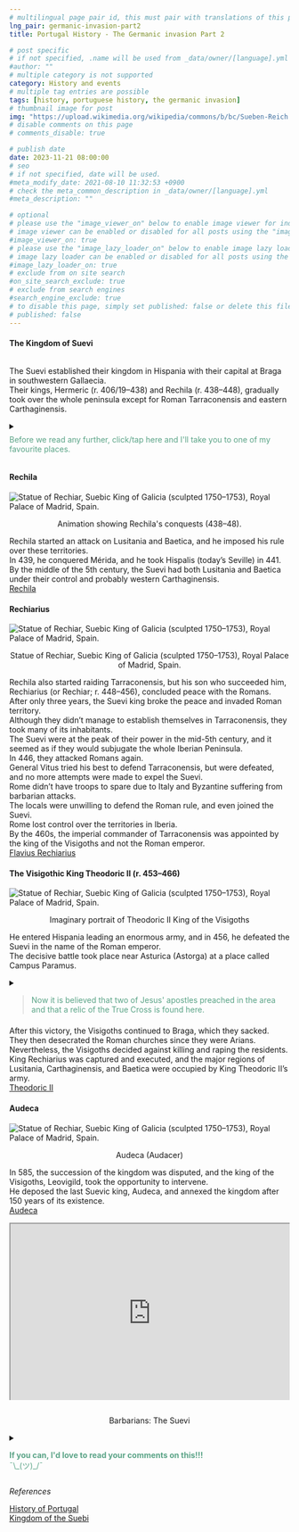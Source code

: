 ```yaml
---
# multilingual page pair id, this must pair with translations of this page. (This name must be unique)
lng_pair: germanic-invasion-part2
title: Portugal History - The Germanic invasion Part 2

# post specific
# if not specified, .name will be used from _data/owner/[language].yml
#author: ""
# multiple category is not supported
category: History and events
# multiple tag entries are possible
tags: [history, portuguese history, the germanic invasion]
# thumbnail image for post
img: "https://upload.wikimedia.org/wikipedia/commons/b/bc/Sueben-Reich.jpg"
# disable comments on this page
# comments_disable: true

# publish date
date: 2023-11-21 08:00:00
# seo
# if not specified, date will be used.
#meta_modify_date: 2021-08-10 11:32:53 +0900
# check the meta_common_description in _data/owner/[language].yml
#meta_description: ""

# optional
# please use the "image_viewer_on" below to enable image viewer for individual pages or posts (_posts/ or [language]/_posts folders).
# image viewer can be enabled or disabled for all posts using the "image_viewer_posts: true" setting in _data/conf/main.yml.
#image_viewer_on: true
# please use the "image_lazy_loader_on" below to enable image lazy loader for individual pages or posts (_posts/ or [language]/_posts folders).
# image lazy loader can be enabled or disabled for all posts using the "image_lazy_loader_posts: true" setting in _data/conf/main.yml.
#image_lazy_loader_on: true
# exclude from on site search
#on_site_search_exclude: true
# exclude from search engines
#search_engine_exclude: true
# to disable this page, simply set published: false or delete this file
# published: false
---
```


<style>
    container{
              float:left;
			  width:100%;
			  margin-bottom: 10px;			                
             }
	image-container{
		width: 30%;
		float:left;
		border: hidden; 
		margin: 20px;
	}
	img{
		object-fit:contain;	  	
	}
    container-text{	
       /* width: 40%; 
        margin-left: 5px;*/
        display: block;
        margin-top: 20px; 
        padding-top: 1 px;
        /* border: solid 1px; */
	}

    ol{
        list-style-type: upper-roman;
        
    }

   /* used as <p class="vertical"></p> instead I can also use <blockquote> 
     or > in md
      */
    video-container{   
		width: 60%;
		float:left;
		border: hidden; 
		margin: 20px;
    }

    iframe{
       position: relative; 
        top: 0; 
        left: 0; 
        width: 100%; 
        height: 100%; 
        object-fit-contain;
    }


	.vertical{
    border-left: 4px solid;
    border-right: 4px solid;
    border-radius: 25px;
    color: blue;
    background-color: #111111;
	margin;0 0 0 -3;
    padding:0 0 0 1em

  }
  vertical-text{
	color: #bbbbbb;
  
  font-family: cursive;
  }
    /* frames text in middle of page */
  framed-text{
    display:block;
    border:inset;
    width:90%;
    margin:0.5em auto 0.5em auto;
    padding:0.5em;
  }
/** on hover paragraph **/
  .my-p{
        display:inline;
        color:#5ba487;
  }
  .my-p:hover{
    text-decoration: underline;
    cursor:pointer;
  }

  /** Center an element **/
.center {
  display: block;
  margin-left: auto;
  margin-right: auto;
  margin-bottom: 1em;
  }

  /* coffee */
  .container {
  width: 300px;
  height: 280px;
  position: relative;
  top: calc(50% - 140px);
  left: calc(50% - 150px);
}
.coffee-header {
  width: 100%;
  height: 80px;
  position: absolute;
  top: 0;
  left: 0;
  background-color: #ddcfcc;
  border-radius: 10px;
}
.coffee-header__buttons {
  width: 25px;
  height: 25px;
  position: absolute;
  top: 25px;
  background-color: #282323;
  border-radius: 50%;
}
.coffee-header__buttons::after {
  content: "";
  width: 8px;
  height: 8px;
  position: absolute;
  bottom: -8px;
  left: calc(50% - 4px);
  background-color: #615e5e;
}
.coffee-header__button-one {
  left: 15px;
}
.coffee-header__button-two {
  left: 50px;
}
.coffee-header__display {
  width: 50px;
  height: 50px;
  position: absolute;
  top: calc(50% - 25px);
  left: calc(50% - 25px);
  border-radius: 50%;
  background-color: #9acfc5;
  border: 5px solid #43beae;
  box-sizing: border-box;
}
.coffee-header__details {
  width: 8px;
  height: 20px;
  position: absolute;
  top: 10px;
  right: 10px;
  background-color: #9b9091;
  box-shadow: -12px 0 0 #9b9091, -24px 0 0 #9b9091;
}
.coffee-medium {
  width: 90%;
  height: 160px;
  position: absolute;
  top: 80px;
  left: calc(50% - 45%);
  background-color: #bcb0af;
}
.coffee-medium:before {
  content: "";
  width: 90%;
  height: 100px;
  background-color: #776f6e;
  position: absolute;
  bottom: 0;
  left: calc(50% - 45%);
  border-radius: 20px 20px 0 0;
}
.coffe-medium__exit {
  width: 60px;
  height: 20px;
  position: absolute;
  top: 0;
  left: calc(50% - 30px);
  background-color: #231f20;
}
.coffe-medium__exit::before {
  content: "";
  width: 50px;
  height: 20px;
  border-radius: 0 0 50% 50%;
  position: absolute;
  bottom: -20px;
  left: calc(50% - 25px);
  background-color: #231f20;
}
.coffe-medium__exit::after {
  content: "";
  width: 10px;
  height: 10px;
  position: absolute;
  bottom: -30px;
  left: calc(50% - 5px);
  background-color: #231f20;
}
.coffee-medium__arm {
  width: 70px;
  height: 20px;
  position: absolute;
  top: 15px;
  right: 25px;
  background-color: #231f20;
}
.coffee-medium__arm::before {
  content: "";
  width: 15px;
  height: 5px;
  position: absolute;
  top: 7px;
  left: -15px;
  background-color: #9e9495;
}
.coffee-medium__cup {
  width: 80px;
  height: 47px;
  position: absolute;
  bottom: 0;
  left: calc(50% - 40px);
  background-color: #FFF;
  border-radius: 0 0 70px 70px / 0 0 110px 110px;
}
.coffee-medium__cup::after {
  content: "";
  width: 20px;
  height: 20px;
  position: absolute;
  top: 6px;
  right: -13px;
  border: 5px solid #FFF;
  border-radius: 50%;
}
@keyframes liquid {
  0% {
    height: 0px;  
    opacity: 1;
  }
  5% {
    height: 0px;  
    opacity: 1;
  }
  20% {
    height: 62px;  
    opacity: 1;
  }
  95% {
    height: 62px;
    opacity: 1;
  }
  100% {
    height: 62px;
    opacity: 0;
  }
}
.coffee-medium__liquid {
  width: 6px;
  height: 63px;
  opacity: 0;
  position: absolute;
  top: 50px;
  left: calc(50% - 3px);
  background-color: #74372b;
  animation: liquid 4s 4s linear infinite;
}
.coffee-medium__smoke {
  width: 8px;
  height: 20px;
  position: absolute;  
  border-radius: 5px;
  background-color: #b3aeae;
}
@keyframes smokeOne {
  0% {
    bottom: 20px;
    opacity: 0;
  }
  40% {
    bottom: 50px;
    opacity: .5;
  }
  80% {
    bottom: 80px;
    opacity: .3;
  }
  100% {
    bottom: 80px;
    opacity: 0;
  }
}
@keyframes smokeTwo {
  0% {
    bottom: 40px;
    opacity: 0;
  }
  40% {
    bottom: 70px;
    opacity: .5;
  }
  80% {
    bottom: 80px;
    opacity: .3;
  }
  100% {
    bottom: 80px;
    opacity: 0;
  }
}
.coffee-medium__smoke-one {
  opacity: 0;
  bottom: 50px;
  left: 102px;
  animation: smokeOne 3s 4s linear infinite;
}
.coffee-medium__smoke-two {
  opacity: 0;
  bottom: 70px;
  left: 118px;
  animation: smokeTwo 3s 5s linear infinite;
}
.coffee-medium__smoke-three {
  opacity: 0;
  bottom: 65px;
  right: 118px;
  animation: smokeTwo 3s 6s linear infinite;
}
.coffee-medium__smoke-for {
  opacity: 0;
  bottom: 50px;
  right: 102px;
  animation: smokeOne 3s 5s linear infinite;
}
.coffee-footer {
  width: 95%;
  height: 15px;
  position: absolute;
  bottom: 25px;
  left: calc(50% - 47.5%);
  background-color: #41bdad;
  border-radius: 10px;
}
.coffee-footer::after {
  content: "";
  width: 106%;
  height: 26px;
  position: absolute;
  bottom: -25px;
  left: -8px;
  background-color: #000;
}


</style>

<div>
    <h4>The Kingdom of Suevi</h4>
    <img class="center" src="https://upload.wikimedia.org/wikipedia/commons/b/bc/Sueben-Reich.jpg" alt="" >
    <p>
    The Suevi established their kingdom in Hispania with their capital at Braga in southwestern Gallaecia.<br>
    Their kings, Hermeric (r. 406/19–438) and Rechila (r. 438–448), gradually took over the whole peninsula except for Roman Tarraconensis and eastern Carthaginensis.<br>
    </p>
</div>
<div>
<details>
      <summary>       
      <p style="margin: 0.5em 0 0.5em 0"><div class="my-p">Before we read any further, click/tap here and I'll take you to one of my favourite places.</div><br></p>
      </summary>
       <div  style="margin:0.5em auto 0.5em auto;width:300px;height:280px;">
        <!-- Coffee machine -->
                <div class="container">
                <div class="coffee-header">
                <div class="coffee-header__buttons coffee-header__button-one"></div>
                <div class="coffee-header__buttons coffee-header__button-two"></div>
                <div class="coffee-header__display"></div>
                <div class="coffee-header__details"></div>
                </div>
                <div class="coffee-medium">
                <div class="coffe-medium__exit"></div>
                <div class="coffee-medium__arm"></div>
                <div class="coffee-medium__liquid"></div>
                <div class="coffee-medium__smoke coffee-medium__smoke-one"></div>
                <div class="coffee-medium__smoke coffee-medium__smoke-two"></div>
                <div class="coffee-medium__smoke coffee-medium__smoke-three"></div>
                <div class="coffee-medium__smoke coffee-medium__smoke-for"></div>
                <div class="coffee-medium__cup"></div>
                </div>
                <div class="coffee-footer"></div>
            </div>
            </div>
            <image-container>
            <img src="https://i.stack.imgur.com/YIcbV.png" alt="menus">
            </image-container>
            <p style="margin-top:1em">
            <span style="color:#5ba487">Text in this color has will display a hidden section with more information</span><br>
            <span style="color:#3389de">Note that you can click on text of in this colour to route you to the references</span><br>
            You can also toggle the colour scheme on the bottom left.<br>
            💡= light theme<br>
            ☾ = dark theme<br>
            Depending on you screen size you may need to activate the  "Hamburger menu" for option to apear.<br>
            On this site you can also opt to read this blog in portuguese, select Pt [En <strong>Pt</strong>]<br>
            Now if you want to read this blog, or a link you've opened in another language, just select translate from your browsers menu.<br>
            In Chrome it's a "Kebab" menu.<br>
            </p>
            <container>
            <blockquote style="margin-top:1em; margin-bottom:1em">
            <p>            
            So, you got your coffee, relax and enjoy the blog.<br>
            ¯\_(ツ)_/¯<br>
            </p>  
            </blockquote>
            </container>        
      </details>
</div>
<div>
    <h4>Rechila</h4>
       <img class="center" src="https://upload.wikimedia.org/wikipedia/commons/thumb/2/27/Rechila.gif/350px-Rechila.gif" alt="Statue of Rechiar, Suebic King of Galicia (sculpted 1750–1753), Royal Palace of Madrid, Spain.">
    <p style="text-align: center">Animation showing Rechila's conquests (438–48).</p>
    <p>
    Rechila started an attack on Lusitania and Baetica, and he imposed his rule over these territories.<br>
    In 439, he conquered Mérida, and he took Hispalis (today’s Seville) in 441.<br>
    By the middle of the 5th century, the Suevi had both Lusitania and Baetica under their control and probably western Carthaginensis.<br>
    <a href="https://en.wikipedia.org/wiki/Rechila">Rechila</a>
    </p>
</div>
<div>
    <h4>Rechiarius</h4>
    <img class="center" src="https://upload.wikimedia.org/wikipedia/commons/thumb/8/86/Statue_of_Rechiar%2C_Suebic_King_of_Galicia_%28sculpted_1750%E2%80%931753%29%2C_Royal_Palace_of_Madrid%2C_Spain_-_20080109-ret.jpg/220px-Statue_of_Rechiar%2C_Suebic_King_of_Galicia_%28sculpted_1750%E2%80%931753%29%2C_Royal_Palace_of_Madrid%2C_Spain_-_20080109-ret.jpg" alt="Statue of Rechiar, Suebic King of Galicia (sculpted 1750–1753), Royal Palace of Madrid, Spain.">
    <p style="text-align: center">Statue of Rechiar, Suebic King of Galicia (sculpted 1750–1753), Royal Palace of Madrid, Spain.</p>
    <p>
    Rechila also started raiding Tarraconensis, but his son who succeeded him, Rechiarius (or Rechiar; r. 448–456), concluded peace with the Romans.<br>
    After only three years, the Suevi king broke the peace and invaded Roman territory.<br>
    Although they didn’t manage to establish themselves in Tarraconensis, they took many of its inhabitants.<br>
    The Suevi were at the peak of their power in the mid-5th century, and it seemed as if they would subjugate the whole Iberian Peninsula.<br>
    In 446, they attacked Romans again.<br>
    General Vitus tried his best to defend Tarraconensis, but were defeated, and no more attempts were made to expel the Suevi.<br>
    Rome didn’t have troops to spare due to Italy and Byzantine suffering from barbarian attacks.<br>
    The locals were unwilling to defend the Roman rule, and even joined the Suevi.<br>
    Rome lost control over the territories in Iberia.<br>
    By the 460s, the imperial commander of Tarraconensis was appointed by the king of the Visigoths and not the Roman emperor.<br>
    <a href="https://en.wikipedia.org/wiki/Rechiar">Flavius Rechiarius</a>
    </p>
</div>
<div>
    <h4>The Visigothic King Theodoric II (r. 453–466)</h4> 
    <img class="center" src="https://upload.wikimedia.org/wikipedia/commons/thumb/8/8c/08-TEODORICO.JPG/220px-08-TEODORICO.JPG" alt="Statue of Rechiar, Suebic King of Galicia (sculpted 1750–1753), Royal Palace of Madrid, Spain.">
    <p style="text-align: center">Imaginary portrait of Theodoric II
King of the Visigoths</p>
    <p>
    He entered Hispania leading an enormous army, and in 456, he defeated the Suevi in the name of the Roman emperor.<br>
    The decisive battle took place near Asturica (Astorga) at a place called Campus Paramus.<br>
    </p> 
    <details> 
        <summary>   
        <blockquote style="margin-bottom:0.5em">    
        <span class="my-p">Now it is believed that two of Jesus' apostles preached in the area and that a relic of the True Cross is found here.</span>        
        </blockquote>
        </summary>
    <framed-text>
        <h4>The battle at a place called Campus Paramus.</h4>
        <p>
        Astorga was sacked by the Visigothic King Theodoric II sometime during time of his rule.<br>
        On 5 October 456, at the Battle at the Campus Paramus, 19 km (12 mi) from Astorga on the Urbicus (Órbigo), Theoderic II, Eighth Visigoth King from 453 to 466 AD, lead an army into Spain and defeated Rechiar, Suebic King of Galicia from 488 to 12/456.<br>
        During the waves of invasion of the peninsula by the Germanic tribes, one bishop was the noted Turibius.<br>
        He documented the conversion of the Suebic King Remismund to Arianism, and worked to restore the churches destroyed by the Visigoths.<br>
        The bishop was able to travel to Rome, from which he brought back what is believed to be a relic of the True Cross, for which he founded the Monastery of Santo Toribio de Liébana, where it is still preserved. Because Romans had control of the city, Christianity became very popular in this area during the early church.<br>
        </p>
        <details>
          <summary>
          <span class="my-p">There is a legend that St. James (Santiago) and St. Paul both preached in Astorga and there is proof that there was a bishopric around the 3rd century.<br></span>
          </summary>
          <framed-text>
          <h4>James the Great</h4>
          <img class="center" src="https://upload.wikimedia.org/wikipedia/commons/thumb/e/e5/Peter_Paul_Rubens_-_St_James_the_Apostle_-_WGA20192.jpg/220px-Peter_Paul_Rubens_-_St_James_the_Apostle_-_WGA20192.jpg" alt="Statue of Rechiar, Suebic King of Galicia (sculpted 1750–1753), Royal Palace of Madrid, Spain.">
            <p style="text-align: center">St James the Elder (c. 1612–1613) by Peter Paul Rubens</p>
            <p>
            James the Great (died AD 44) was one of the Twelve Apostles of Jesus.<br>
            According to the New Testament, he was the second of the apostles to die (after Judas Iscariot), and the first to be martyred.<br> Saint James is the patron saint of Spain and, according to tradition, his remains are held in Santiago de Compostela in Galicia.<br>
            He is also known as James, son of Zebedee, Saint James the Great, Saint James the Greater, Saint James the Elder, or Saint Jacob or Santiago.<br>
            <a href="https://en.wikipedia.org/wiki/James_the_Great">James the Great</a>       
            </p>
            </framed-text>
            <framed-text>
                <h4>Saint Paul</h4>
                <img class="center" src="https://upload.wikimedia.org/wikipedia/commons/thumb/6/62/Rubens_apostel_paulus_grt.jpg/220px-Rubens_apostel_paulus_grt.jpg" alt="Statue of Rechiar, Suebic King of Galicia (sculpted 1750–1753), Royal Palace of Madrid, Spain.">
            <p style="text-align: center">Saint Paul (c. 1611) by Peter Paul Rubens</p>
                <p>
                Paul (also named Saul of Tarsus;[b] c. 5 – c. 64/65 AD), commonly known as Paul the Apostle and Saint Paul, was a Christian apostle who spread the teachings of Jesus in the first-century world.<br>
                For his contributions towards the New Testament, he is generally regarded as one of the most important figures of the Apostolic Age, and he also founded several Christian communities in Asia Minor and Europe from the mid-40s to the mid-50s AD.<br>
                <a href="https://en.wikipedia.org/wiki/Paul_the_Apostle">Paul the Apostle</a>
                </p>
            </framed-text>
            </details> 
        <p>
         At the very beginning of Leo I's pontificate, in the years 444–447, Turibius, the bishop of Astorga in León, sent to Rome a memorandum warning that Priscillianism was by no means dead, reporting that it numbered even bishops among its supporters, and asking the aid of the Roman See.<br>
        The distance was insurmountable in the 5th century.<br>
        Germanic tribes, the Visigoths, took control over Astorga and destroyed the Roman city.<br>
        However, it prospered with the help of Saints Turibius, Fructuosus, and Valerius.<br>
        <a href="https://kids.kiddle.co/Astorga,_Spain">Astorga, Spain facts for kids</a>
        </p>
        <h4>The True Cross</h4>
        <img src="https://images.fineartamerica.com/images/artworkimages/mediumlarge/1/santo-toribio-the-true-cross-2-diana-sainz.jpg" alt="Santo Toribio - THE TRUE CROSS - 2 by Diana Raquel Sainz">
        <p>
        The True Cross is the name given to parts which are believed to be from the actual cross upon which Jesus was crucified.<br>
        <a href="https://kids.kiddle.co/True_Cross">True Cross facts for kids</a>
        </p>
    </framed-text>
    </details>
    <p>
    After this victory, the Visigoths continued to Braga, which they sacked.<br>
    They then desecrated the Roman churches since they were Arians. Nevertheless, the Visigoths decided against killing and raping the residents. King Rechiarius was captured and executed, and the major regions of Lusitania, Carthaginensis, and Baetica were occupied by King Theodoric II’s army.<br> 
    <a href="https://en.wikipedia.org/wiki/Theodoric_II">Theodoric II</a> 
    </p>    
</div>
<div>
    <h4>Audeca</h4>
    <img class="center" src="https://upload.wikimedia.org/wikipedia/commons/thumb/6/62/Moneda_Audeca.jpg/220px-Moneda_Audeca.jpg" alt="Statue of Rechiar, Suebic King of Galicia (sculpted 1750–1753), Royal Palace of Madrid, Spain.">
    <p style="text-align: center">Audeca (Audacer)</p>
    <p>
    In 585, the succession of the kingdom was disputed, and the king of the Visigoths, Leovigild, took the opportunity to intervene.<br>
    He deposed the last Suevic king, Audeca, and annexed the kingdom after 150 years of its existence.<br>
    <a href="https://en.wikipedia.org/wiki/Audeca">Audeca</a>
    </p>
</div>
<div
  style="
    position: relative;
    padding-bottom: 56.25%;
    padding-top: 35px;
    height: 0;
    margin-bottom: 2em;
    overflow: hidden;
  "
>
  <iframe
    style="position: absolute; top: 0; left: 0; width: 100%; height: 100%"
    src="https://www.youtube.com/embed/BwIBi4BhCc0?si=5hroa8Z7IIEFz8zy"
    title="YouTube video player"
    allowfullscreen
  >
  </iframe>
</div>
<p style="position: relative; text-align: center">Barbarians: The Suevi</p>
<div>
<details>
        <summary>
        <p>
        <div class="my-p">
         <strong>If you can, I'd love to read your comments on this!!!</strong><br>
        ¯\_(ツ)_/¯<br>
        </div>        
        </p>
        </summary>
        <p>
        Please use <strong>DISQUS</strong> at bottom of each blog to post comments.<br>
        This way I'll be notified when you add a comment etc.<br>
        It's free and easy to use, just create an account if you're a new user.<br>
        </p>
</details>
<div>
<p>
<i>References</i>
</p>
<p>
<a href="https://www.amazon.com/History-Portugal-Captivating-Portuguese-Countries/dp/1637165579">History of Portugal</a><br>
<a href="https://en.wikipedia.org/wiki/Kingdom_of_the_Suebi">Kingdom of the Suebi</a>
</p>
</div>
